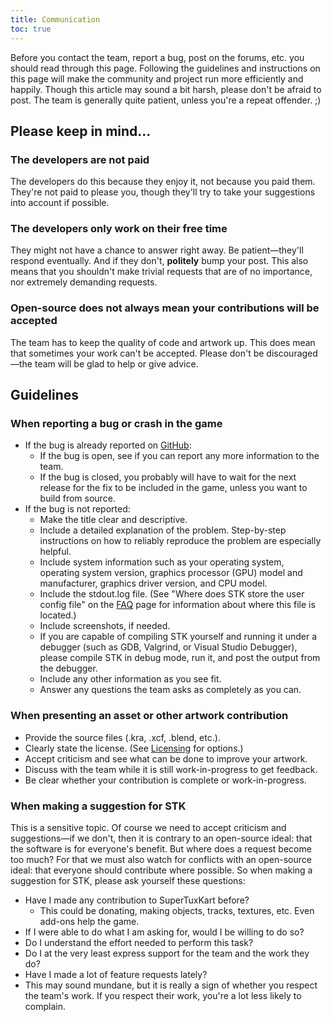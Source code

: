 ```yaml
---
title: Communication
toc: true
---
```

Before you contact the team, report a bug, post on the forums, etc. you should read through this page. Following the guidelines and instructions on this page will make the community and project run more efficiently and happily. Though this article may sound a bit harsh, please don't be afraid to post. The team is generally quite patient, unless you're a repeat offender. ;)

## Please keep in mind...

### The developers are not paid

The developers do this because they enjoy it, not because you paid them. They're not paid to please you, though they'll try to take your suggestions into account if possible.

### The developers only work on their free time
They might not have a chance to answer right away. Be patient—they'll respond eventually. And if they don't, **politely** bump your post. This also means that you shouldn't make trivial requests that are of no importance, nor extremely demanding requests.

### Open-source does not always mean your contributions will be accepted
The team has to keep the quality of code and artwork up. This does mean that sometimes your work can't be accepted. Please don't be discouraged—the team will be glad to help or give advice.

## Guidelines

### When reporting a bug or crash in the game

* If the bug is already reported on [GitHub](https://github.com/supertuxkart/stk-code/issues?q=is%3Aissue):
  * If the bug is open, see if you can report any more information to the team.
  * If the bug is closed, you probably will have to wait for the next release for the fix to be included in the game, unless you want to build from source.
* If the bug is not reported:
  * Make the title clear and descriptive.
  * Include a detailed explanation of the problem. Step-by-step instructions on how to reliably reproduce the problem are especially helpful.
  * Include system information such as your operating system, operating system version, graphics processor (GPU) model and manufacturer, graphics driver version, and CPU model.
  * Include the stdout.log file. (See "Where does STK store the user config file" on the [FAQ](FAQ) page for information about where this file is located.)
  * Include screenshots, if needed.
  * If you are capable of compiling STK yourself and running it under a debugger (such as GDB, Valgrind, or Visual Studio Debugger), please compile STK in debug mode, run it, and post the output from the debugger.
  * Include any other information as you see fit.
  * Answer any questions the team asks as completely as you can.

### When presenting an asset or other artwork contribution

* Provide the source files (.kra, .xcf, .blend, etc.).
* Clearly state the license. (See [Licensing](Licensing) for options.)
* Accept criticism and see what can be done to improve your artwork.
* Discuss with the team while it is still work-in-progress to get feedback.
* Be clear whether your contribution is complete or work-in-progress.

###  When making a suggestion for STK

This is a sensitive topic. Of course we need to accept criticism and suggestions—if we don't, then it is contrary to an open-source ideal: that the software is for everyone's benefit. But where does a request become too much? For that we must also watch for conflicts with an open-source ideal: that everyone should contribute where possible. So when making a suggestion for STK, please ask yourself these questions:

* Have I made any contribution to SuperTuxKart before?
  * This could be donating, making objects, tracks, textures, etc. Even add-ons help the game.
* If I were able to do what I am asking for, would I be willing to do so?
* Do I understand the effort needed to perform this task?
* Do I at the very least express support for the team and the work they do?
* Have I made a lot of feature requests lately?
 * This may sound mundane, but it is really a sign of whether you respect the team's work. If you respect their work, you're a lot less likely to complain.

